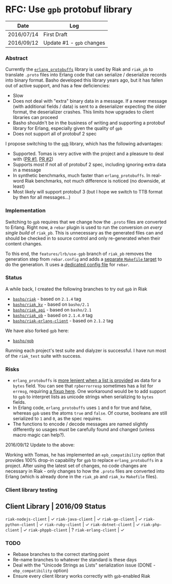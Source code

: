 # RFC: Use `gpb` protobuf library

Date       | Log
-----------|----------------
2016/07/14 | First Draft
2016/09/12 | Update #1 - `gpb` changes

### Abstract

Currently the [`erlang_protobuffs`](https://github.com/basho/erlang_protobuffs) library is used by Riak and `riak_pb` to translate `.proto` files into Erlang code that can serialize / deserialize records into binary format. Basho developed this library years ago, but it has fallen out of active support, and has a few deficiencies:

* Slow
* Does not deal with "extra" binary data in a message. If a newer message (with additional fields / data) is sent to a deserializer expecting the older format, the deserializer crashes. This limits how upgrades to client libraries can proceed
* Basho shouldn't be in the business of writing and supporting a protobuf library for Erlang, especially given the quality of `gpb`
* Does not support all of protobuf 2 spec

I propose switching to the [`gpb`](https://github.com/tomas-abrahamsson/gpb) library, which has the following advantages:

* Supported. Tomas is very active with the project and a pleasure to deal with ([PR #1](https://github.com/tomas-abrahamsson/gpb/pull/56), [PR #2](https://github.com/tomas-abrahamsson/gpb/pull/57))
* Supports most if not all of protobuf 2 spec, including ignoring extra data in a message
* In synthetic benchmarks, much faster than `erlang_protobuffs`. In real-word Riak benchmarks, not much difference is noticed (no downside, at least)
* Most likely will support protobuf 3 (but I hope we switch to TTB format by then for all messages...)

### Implementation

Switching to `gpb` requires that we change how the `.proto` files are converted to Erlang. Right now, a `rebar` plugin is used to run the conversion *on every single build* of `riak_pb`. This is unnecessary as the generated files can and should be checked in to source control and only re-generated when their content changes.

To this end, the `features/lrb/use-gpb` branch of `riak_pb` removes the generation step from `rebar.config` and adds a [separate `Makefile` target](https://github.com/basho/riak_pb/blob/features/lrb/use-gpb/Makefile#L27-L29) to do the generation. It uses a [dedicated config file](https://github.com/basho/riak_pb/blob/features/lrb/use-gpb/protogen.config) for `rebar`.

### Status

A while back, I created the following branches to try out `gpb` in Riak

* [`basho/riak`](https://github.com/basho/riak/tree/features/lrb/use-gpb) - based on `2.1.4` tag
* [`basho/riak_kv`](https://github.com/basho/riak_kv/tree/features/lrb/use-gpb) - based on `basho/2.1`
* [`basho/riak_api`](https://github.com/basho/riak_kv/tree/features/lrb/use-gpb) - based on `basho/2.1`
* [`basho/riak_pb`](https://github.com/basho/riak_pb/tree/features/lrb/use-gpb) - based on `2.1.4.0` tag
* [`basho/riak-erlang-client`](https://github.com/basho/riak-erlang-client/tree/features/lrb/use-gpb) - based on `2.1.2` tag

We have also forked `gpb` here:

* [`basho/gpb`](https://github.com/basho/gpb)

Running each project's test suite and dialyzer is successful. I have run most of the `riak_test` suite with success.

### Risks

* `erlang_protobuffs` is [more lenient when a list is provided](https://github.com/basho/erlang_protobuffs/blob/master/src/protobuffs.erl#L148-L151) as data for a `bytes` field. You can see that `rpberrorresp` sometimes has a list for `errmsg`, requiring [a fixup here](https://github.com/basho/riak_pb/blob/features/lrb/use-gpb/src/riak_pb_codec.erl#L406-L412). One workaround would be to add support to `gpb` to interpret lists as unicode strings when serializing to `bytes` fields.
* In Erlang code, `erlang_protobuffs` uses `1` and `0` for true and false, whereas `gpb` uses the atoms `true` and `false`. Of course, booleans are still serialized to `1` and `0`, as the spec requires.
* The functions to encode / decode messages are named slightly differently so usages must be carefully found and changed (unless macro magic can help?).

2016/09/12 Update to the above:

Working with Tomas, he has implemented an `epb_compatibility` option that provides 100% drop-in capability for `gpb` to replace `erlang_protobuffs` in a project. After using the latest set of changes, no code changes are necessary in Riak - only changes to how the `.proto` files are converted into Erlang (which is already done in the `riak_pb` and `riak_kv` `Makefile` files).

### Client library testing

Client Library       | 2016/09 Status
-------------------------------------
`riak-nodejs-client` | ✓
`riak-java-client`   | ✓
`riak-go-client`     | ✓
`riak-python-client` | ✓
`riak-ruby-client`   | ✓
`riak-dotnet-client` | ✓
`riak-php-client`    | ✓
`riak-phppb-client`  | ?
`riak-erlang-client` | ✓

### TODO

* Rebase branches to the correct starting point
* Re-name branches to whatever the standard is these days
* Deal with the "Unicode Strings as Lists" serialization issue (DONE - `ebp_compatibility` option)
* Ensure every client library works correctly with `gpb`-enabled Riak
